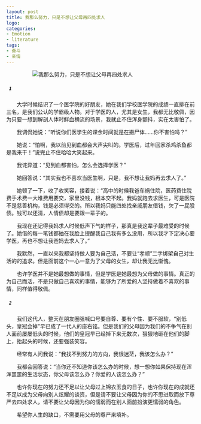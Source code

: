 ```yaml
---
layout: post
title: 我那么努力，只是不想让父母再四处求人
logo: 
categories:
- Emotion
- literature
tags:
- 奋斗
- 亲情
---
```




　　　　　![我那么努力，只是不想让父母再四处求人](http://img5.duitang.com/uploads/item/201410/05/20141005000431_3yWmT.jpeg)






##### `` 1　　　　　　　　　　　　　　　　　　``


　　大学时候结识了一个医学院的好朋友，她在我们学校医学院的成绩一直排在前三名，是我们公认的学霸级人物。对于学医的人，尤其是女生，我都无比敬佩，因为只要一想到解剖人体时鲜血横流的场景，我就止不住浑身颤抖，实在太害怕了。


　　我调侃她说：“听说你们医学生的课余时间就是在搬尸体……你不害怕吗？”



　　她说：“怕啊，我以前见到血都会大声尖叫的。学医后，过年回家杀鸡杀鱼都是我来干！”说完止不住哈哈大笑起来。


　　我诧异道：“见到血都害怕，怎么会选择学医？”


　　她回答说：“其实我也不喜欢当医生啊，只是，我不想让我妈再去求人了。”


　　她顿了一下，收了收笑容，接着说：“高中的时候我爸车祸住院，医药费住院费手术费一大堆费用要交，家里没钱，根本交不起。我妈就跑去求医生，可是医院不是慈善机构，钱是必须得交的。所以我妈只能四处找亲戚朋友借钱，欠了一屁股债。钱可以还清，人情债却是要跟一辈子的。


　　我现在还记得我妈求人时候低声下气的样子，那真是我这辈子最难受的时候了。她借的每一笔钱都抽在我脸上提醒我自己我有多么没用，所以我才下定决心要学医，再也不想让我爸妈去求人了。”


　　我默然，一直以来我都坚持做人要为自己活，不要让“孝顺”二字绑架自己对生活的的追求。但是面前这个一心一意为了父母的女生，却让我无比惭愧。



　　也许学医并不是她最想做的事情，但是学医是她最想为父母做的事情。真正的为自己而活，不是只做自己喜欢的事情，能够为了所爱的人坚持做着不喜欢的事情，同样值得敬佩。


##### `` 2 　　　　　　　　　　　``


　　我们这代人，整天在朋友圈强喊口号要自尊、要有个性、要不服软，“别低头，皇冠会掉”早已成了一代人的座右铭。但是我们的父母因为我们的不争气在别人面前屡屡低头的时候，他们的皇冠早已经掉下来无数次，狠狠地砸在他们的脚上，抬起头的时候，还要强装笑容。


　　经常有人问我说：“我找不到努力的方向，我很迷茫，我该怎么办？”


　　我都会回答说：“当你还不知道你该怎么办的时候，想一想你如果保持现在浑浑噩噩的生活状态，你父母该怎么办？你爱的人该怎么办？”


　　也许你现在的努力还不足以让父母过上锦衣玉食的日子，也许你现在的成就还不足以成为父母向别人炫耀的谈资，但是请不要让父母因为你的不思进取而放下尊严去四处求人，请不要让父母因为你的懦弱而在别人面前扮演更懦弱的角色。



　　希望你人生的缺口，不需要用父母的尊严来填补。
